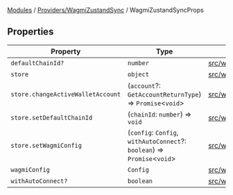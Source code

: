 [Modules](../../../README.md) / [Providers/WagmiZustandSync](../README.md) / WagmiZustandSyncProps

## Properties

| Property | Type | Defined in |
| ------ | ------ | ------ |
| `defaultChainId?` | `number` | [src/web3/components/WagmiZustandSync.tsx:11](https://github.com/bgd-labs/fe-shared/blob/09fc11c58abae5aa2af4d8b6d7c2f384460843a4/src/web3/components/WagmiZustandSync.tsx#L11) |
| `store` | `object` | [src/web3/components/WagmiZustandSync.tsx:13](https://github.com/bgd-labs/fe-shared/blob/09fc11c58abae5aa2af4d8b6d7c2f384460843a4/src/web3/components/WagmiZustandSync.tsx#L13) |
| `store.changeActiveWalletAccount` | (`account`?: `GetAccountReturnType`) => `Promise`\<`void`\> | [src/web3/components/WagmiZustandSync.tsx:18](https://github.com/bgd-labs/fe-shared/blob/09fc11c58abae5aa2af4d8b6d7c2f384460843a4/src/web3/components/WagmiZustandSync.tsx#L18) |
| `store.setDefaultChainId` | (`chainId`: `number`) => `void` | [src/web3/components/WagmiZustandSync.tsx:21](https://github.com/bgd-labs/fe-shared/blob/09fc11c58abae5aa2af4d8b6d7c2f384460843a4/src/web3/components/WagmiZustandSync.tsx#L21) |
| `store.setWagmiConfig` | (`config`: `Config`, `withAutoConnect`?: `boolean`) => `Promise`\<`void`\> | [src/web3/components/WagmiZustandSync.tsx:14](https://github.com/bgd-labs/fe-shared/blob/09fc11c58abae5aa2af4d8b6d7c2f384460843a4/src/web3/components/WagmiZustandSync.tsx#L14) |
| `wagmiConfig` | `Config` | [src/web3/components/WagmiZustandSync.tsx:10](https://github.com/bgd-labs/fe-shared/blob/09fc11c58abae5aa2af4d8b6d7c2f384460843a4/src/web3/components/WagmiZustandSync.tsx#L10) |
| `withAutoConnect?` | `boolean` | [src/web3/components/WagmiZustandSync.tsx:12](https://github.com/bgd-labs/fe-shared/blob/09fc11c58abae5aa2af4d8b6d7c2f384460843a4/src/web3/components/WagmiZustandSync.tsx#L12) |
